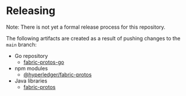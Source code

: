 # Releasing

Note: There is not yet a formal release process for this repository.

The following artifacts are created as a result of pushing changes to the `main` branch:

- Go repository
    - [fabric-protos-go](https://github.com/hyperledger/fabric-protos-go)
- npm modules
    - [@hyperledger/fabric-protos](https://www.npmjs.com/package/@hyperledger/fabric-protos)
- Java libraries
    - [fabric-protos](https://github.com/hyperledger/fabric-protos/packages/1412970)
